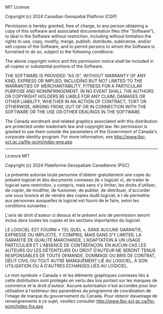 MIT License

Copyright (c) 2024 Canadian Geospatial Platform (CGP)

Permission is hereby granted, free of charge, to any person obtaining a copy
of this software and associated documentation files (the "Software"), to deal
in the Software without restriction, including without limitation the rights
to use, copy, modify, merge, publish, distribute, sublicense, and/or sell
copies of the Software, and to permit persons to whom the Software is
furnished to do so, subject to the following conditions:

The above copyright notice and this permission notice shall be included in all
copies or substantial portions of the Software.

THE SOFTWARE IS PROVIDED "AS IS", WITHOUT WARRANTY OF ANY KIND, EXPRESS OR
IMPLIED, INCLUDING BUT NOT LIMITED TO THE WARRANTIES OF MERCHANTABILITY,
FITNESS FOR A PARTICULAR PURPOSE AND NONINFRINGEMENT. IN NO EVENT SHALL THE
AUTHORS OR COPYRIGHT HOLDERS BE LIABLE FOR ANY CLAIM, DAMAGES OR OTHER
LIABILITY, WHETHER IN AN ACTION OF CONTRACT, TORT OR OTHERWISE, ARISING FROM,
OUT OF OR IN CONNECTION WITH THE SOFTWARE OR THE USE OR OTHER DEALINGS IN THE
SOFTWARE.

The Canada wordmark and related graphics associated with this distribution are 
protected under trademark law and copyright law. No permission is granted to use 
them outside the parameters of the Government of Canada's corporate identity 
program. For more information, see http://www.tbs-sct.gc.ca/fip-pcim/index-eng.asp

-------------------------------------------------------------------

Licence MIT

Copyright (c) 2024 Plateforme Géospatiale Canadienne (PGC)

La présente autorise toute personne d'obtenir gratuitement une copie du présent logiciel 
et des documents connexes (le « logiciel »), de traiter le logiciel sans restriction, y 
compris, mais sans s'y limiter, les droits d'utiliser, de copier, de modifier, de fusionner, 
de publier, de distribuer, d'accorder une sous licence et de vendre des copies dudit logiciel, e
t de permettre aux personnes auxquelles le logiciel est fourni de le faire, selon les conditions 
suivantes :

L'avis de droit d'auteur ci dessus et le présent avis de permission seront inclus dans toutes 
les copies et les sections importantes du logiciel.

LE LOGICIEL EST FOURNI « TEL QUEL », SANS AUCUNE GARANTIE, EXPRESSE OU IMPLICITE, Y COMPRIS, 
MAIS SANS S'Y LIMITER, LA GARANTIE DE QUALITÉ MARCHANDE, L'ADAPTATION À UN USAGE PARTICULIER 
ET L'ABSENCE DE CONTREFAÇON. EN AUCUN CAS LES AUTEURS OU LES DÉTENTEURS DU DROIT D'AUTEUR NE 
SERONT TENUS RESPONSABLES DE TOUTE DEMANDE, DOMMAGE OU BRIS DE CONTRAT, DÉLIT CIVIL OU TOUT 
AUTRE MANQUEMENT LIÉ AU LOGICIEL, À SON UTILISATION OU À D'AUTRES ÉCHANGES LIÉS AU LOGICIEL.

Le mot-symbole « Canada » et les éléments graphiques connexes liés à cette distribution sont 
protégés en vertu des lois portant sur les marques de commerce et le droit d'auteur. Aucune 
autorisation n'est accordée pour leur utilisation à l'extérieur des paramètres du programme 
de coordination de l'image de marque du gouvernement du Canada. Pour obtenir davantage de 
renseignements à ce sujet, veuillez consulter http://www.tbs-sct.gc.ca/fip-pcim/index-fra.asp
